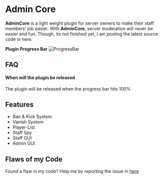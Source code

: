 
# Admin Core

**AdminCore** is a light weight plugin for server owners to make their staff members' job
easier. With **AdminCore**, server moderation will never be easier and fun. Though, its not
finished yet, I am posting the latest source code in here.

**Plugin Progress Bar**
![ProgressBar](https://progress-bar.dev/45)
## FAQ

#### When will the plugin be released

The plugin will be released when the progress bar hits 100%





  
## Features

- Ban & Kick System
- Vanish System
- Player-List
- Staff Spy
- Staff GUI
- Admin GUI
## Flaws of my Code

Found a flaw in my code? Help me by reporting the issue in [here](https://github.com/HeavinSlayer109/admin-core/issues)



  
